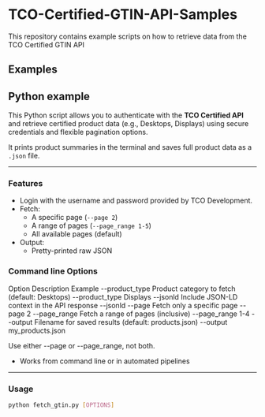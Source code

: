 # TCO-Certified-GTIN-API-Samples
This repository contains example scripts on how to retrieve data from the TCO Certified GTIN API 

## Examples

## Python example

This Python script allows you to authenticate with the **TCO Certified API** and retrieve certified product data (e.g., Desktops, Displays) using secure credentials and flexible pagination options.

It prints product summaries in the terminal and saves full product data as a `.json` file.

---
### Features


- Login with the username and password provided by TCO Development.
- Fetch:
  - A specific page (`--page 2`)
  - A range of pages (`--page_range 1-5`)
  - All available pages (default)
- Output:
  - Pretty-printed raw JSON
 
### Command line Options

Option	        Description	                                        Example
--product_type	Product category to fetch (default: Desktops)     	--product_type Displays
--jsonld	      Include JSON-LD context in the API response	        --jsonld
--page	        Fetch only a specific page	                        --page 2
--page_range	  Fetch a range of pages (inclusive)	                --page_range 1-4
--output	      Filename for saved results (default: products.json)	--output my_products.json

Use either --page or --page_range, not both.
    
- Works from command line or in automated pipelines
---
### Usage

```bash
python fetch_gtin.py [OPTIONS]




